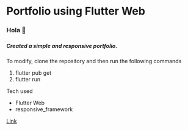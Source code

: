 # Portfolio using Flutter Web

<h3>
Hola 👋  <br /> <h3 />
<h5>
Created a simple and responsive portfolio.</h5>

To modify, clone the repository and then run the following commands <br />

<ol>
  <li>flutter pub get</li>
  <li>flutter run</li>
</ol>

  Tech used
  <ul>
    <li>Flutter Web</li>
    <li>responsive_framework</li>
  </ul>

<a href="https://ad956-bbaf3.web.app/"> Link </a>






